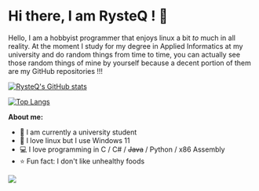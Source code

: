 # Hi there, I am RysteQ ! 👋 

Hello, I am a hobbyist programmer that enjoys linux a bit *to* much in all reality. At the moment I study for my degree in Applied Informatics at my university and do random things from time to time, you can actually see those random things of mine by yourself because a decent portion of them are my GitHub repositories !!!

<!-- <br> -->

[![RysteQ's GitHub stats](https://github-readme-stats.vercel.app/api?username=RysteQ&custom_title=My%20GitHub%20statistics)](https://github.com/anuraghazra/github-readme-stats)

[![Top Langs](https://github-readme-stats.vercel.app/api/top-langs/?username=RysteQ&layout=compact)](https://github.com/anuraghazra/github-readme-stats)

<!-- <br> -->

**About me:**
- 🌈 I am currently a university student
- 🐧 I love linux but I use Windows 11
- 💻 I love programming in C / C# / ~~Java~~ / Python / x86 Assembly
- ⭐ Fun fact: I don't like unhealthy foods

![](https://hit.yhype.me/github/profile?user_id=34135554)
